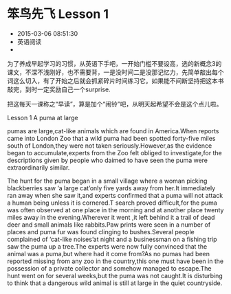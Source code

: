# 笨鸟先飞 Lesson 1
- 2015-03-06 08:51:30
- 英语阅读
- 

<!--markdown-->为了养成早起学习的习惯，从英语下手吧，一开始门槛不要设高，选的新概念3的课文，不深不浅刚好，也不需要背，一是没时间二是没那记忆力，先简单敲出每个词这么切入，有了开始之后就会抓紧碎片时间练习它。如果能不间断坚持把这本书敲完，到时一定奖励自己一个surprise.


<!--more-->


把这每天一课称之“早读”，算是加个“闹铃”吧，从明天起希望不会是这个点儿啦。

Lesson 1 A puma at large

pumas are large,cat-like animals which are found in America.When reports came into London Zoo that a wild puma had been spotted forty-five miles south of London,they were not taken seriously.However,as the evidence began to accumulate,experts from the Zoo felt obliged to investigate,for the descriptions given by people who daimed to have seen the puma were extraordinarily similar.

The hunt for the puma began in a small village where a woman picking blackberries saw ‘a large cat’only five yards away from her.It immediately ran away when she saw it,and experts confirmed that a puma will not attack a human being unless it is cornered.T search proved difficult,for the puma was often observed at one place in the morning and at another place twenty miles away in the evening.Wherever it went ,it left behind it a trail of dead deer and small animals like rabbits.Paw prints were seen in a number of places and puma fur was found clinging to bushes.Several people complained of ‘cat-like noises’at night and a businessman on a fishing trip saw the puma up a tree.The experts were now fully convinced that the animal was a puma,but where had it come from?As no pumas had been reported missing from any zoo in the country,this one must have been in the possession of a private collector and somehow managed to escape.The hunt went on for several weeks,but the puma was not caught.It is disturbing to think that a dangerous wild animal is still at large in the quiet countryside.